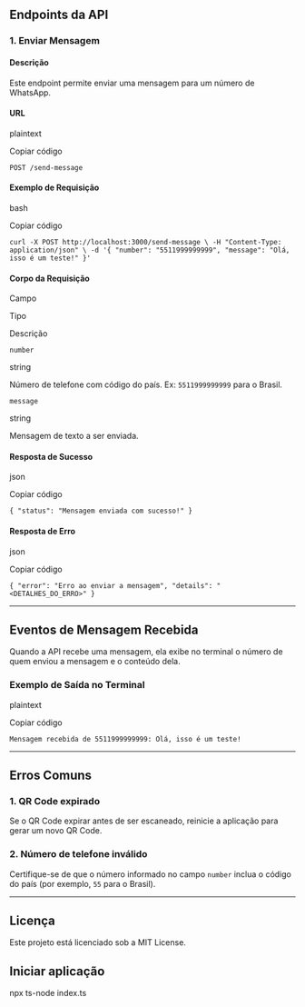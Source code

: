 
## **Endpoints da API**

### **1. Enviar Mensagem**

#### **Descrição**

Este endpoint permite enviar uma mensagem para um número de WhatsApp.

#### **URL**

plaintext

Copiar código

`POST /send-message` 

#### **Exemplo de Requisição**

bash

Copiar código

`curl -X POST http://localhost:3000/send-message \
     -H "Content-Type: application/json" \
     -d '{
           "number": "5511999999999",
           "message": "Olá, isso é um teste!"
         }'` 

#### **Corpo da Requisição**

Campo

Tipo

Descrição

`number`

string

Número de telefone com código do país. Ex: `5511999999999` para o Brasil.

`message`

string

Mensagem de texto a ser enviada.

#### **Resposta de Sucesso**

json

Copiar código

`{
  "status": "Mensagem enviada com sucesso!"
}` 

#### **Resposta de Erro**

json

Copiar código

`{
  "error": "Erro ao enviar a mensagem",
  "details": "<DETALHES_DO_ERRO>"
}` 

----------

## **Eventos de Mensagem Recebida**

Quando a API recebe uma mensagem, ela exibe no terminal o número de quem enviou a mensagem e o conteúdo dela.

### **Exemplo de Saída no Terminal**

plaintext

Copiar código

`Mensagem recebida de 5511999999999: Olá, isso é um teste!` 

----------

## **Erros Comuns**

### **1. QR Code expirado**

Se o QR Code expirar antes de ser escaneado, reinicie a aplicação para gerar um novo QR Code.

### **2. Número de telefone inválido**

Certifique-se de que o número informado no campo `number` inclua o código do país (por exemplo, `55` para o Brasil).

----------

## **Licença**

Este projeto está licenciado sob a MIT License.


## Iniciar aplicação 

npx ts-node index.ts
